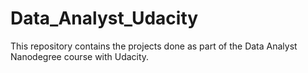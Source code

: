 # Data_Analyst_Udacity
This repository contains the projects done as part of the Data Analyst Nanodegree course with Udacity.
